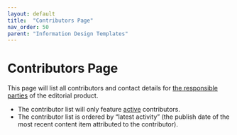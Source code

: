 ```yaml
---
layout: default
title:  "Contributors Page"
nav_order: 50
parent: "Information Design Templates"
---
```


# Contributors Page

This page will list all contributors and contact details for [the responsible parties](../configuration/contacts.md) of the editorial product.

* The contributor list will only feature [active](../data-models/contributor#fields) contributors.
* The contributor list is ordered by “latest activity” (the publish date of the most recent content item attributed to the contributor).

